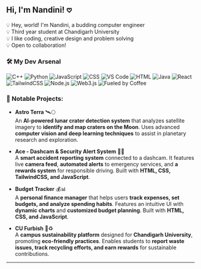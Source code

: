 ## Hi, I'm Nandini! 𖹭

<!--
**nuvu-k/nuvu-k** is a ✨ _special_ ✨ repository because its `README.md` (this file) appears on your GitHub profile.

Here are some ideas to get you started:

- 🔭 I’m currently working on ...
- 🌱 I’m currently learning ...
- 👯 I’m looking to collaborate on ...
- 🤔 I’m looking for help with ...
- 💬 Ask me about ...
- 📫 How to reach me: ...
- 😄 Pronouns: ...
- ⚡ Fun fact: ...
-->
💡 Hey, world! I'm Nandini, a budding computer engineer  
💡 Third year student at Chandigarh University  
💡 I like coding, creative design and problem solving  
💡 Open to collaboration!  


### 🛠️ My Dev Arsenal  
![C++](https://img.shields.io/badge/-C++-00599C?style=for-the-badge&logo=c%2B%2B&logoColor=white)
![Python](https://img.shields.io/badge/-Python-3776AB?style=for-the-badge&logo=python&logoColor=white) 
![JavaScript](https://img.shields.io/badge/-JavaScript-F7DF1E?style=for-the-badge&logo=javascript&logoColor=black)
![CSS](https://img.shields.io/badge/-CSS-1572B6?style=for-the-badge&logo=css3&logoColor=white)
![VS Code](https://img.shields.io/badge/-VS%20Code-007ACC?style=for-the-badge&logo=visual-studio-code&logoColor=white)
![HTML](https://img.shields.io/badge/-HTML-E34F26?style=for-the-badge&logo=html5&logoColor=white)
![Java](https://img.shields.io/badge/-Java-007396?style=for-the-badge&logo=java&logoColor=white)
![React](https://img.shields.io/badge/-React-61DAFB?style=for-the-badge&logo=react&logoColor=black)
![TailwindCSS](https://img.shields.io/badge/-TailwindCSS-38B2AC?style=for-the-badge&logo=tailwind-css&logoColor=white)
![Node.js](https://img.shields.io/badge/-Node.js-339933?style=for-the-badge&logo=node.js&logoColor=white)
![Web3.js](https://img.shields.io/badge/-Web3.js-F16822?style=for-the-badge&logo=ethereum&logoColor=white)
![Fueled by Coffee](https://img.shields.io/badge/-Fueled%20by%20Coffee-FFDD00?style=for-the-badge&logo=buy-me-a-coffee&logoColor=black)

### 🌟 Notable Projects:

- **Astro Terra** 🛰️🌕  
  An **AI-powered lunar crater detection system** that analyzes satellite imagery to **identify and map craters on the Moon**. Uses advanced **computer vision and deep learning techniques** to assist in planetary research and exploration.

- **Ace - Dashcam & Security Alert System** 🚗📸  
  A **smart accident reporting system** connected to a dashcam. It features live **camera feed**, **automated alerts** to emergency services, and **a rewards system** for responsible driving. Built with **HTML, CSS, TailwindCSS, and JavaScript**.

- **Budget Tracker** 💰📊  
  A **personal finance manager** that helps users **track expenses, set budgets, and analyze spending habits**. Features an intuitive UI with **dynamic charts** and **customized budget planning**. Built with **HTML, CSS, and JavaScript**.

- **CU Furbish** 🏫♻️  
  A **campus sustainability platform** designed for **Chandigarh University**, promoting **eco-friendly practices**. Enables students to **report waste issues, track recycling efforts, and earn rewards** for sustainable contributions.

---

 




